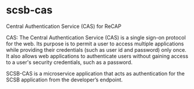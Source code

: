 # scsb-cas
Central Authentication Service (CAS) for ReCAP

CAS: The Central Authentication Service (CAS) is a single sign-on protocol for the web. Its purpose is to permit a user to access multiple applications while providing their credentials (such as user id and password) only once. It also allows web applications to authenticate users without gaining access to a user's security credentials, such as a password. 

SCSB-CAS is a microservice application that acts as authentication for the SCSB application from the developer’s endpoint.

